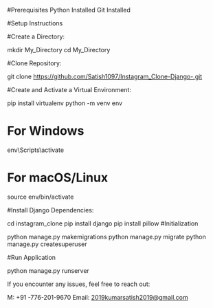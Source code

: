 #Prerequisites
Python Installed
Git Installed

#Setup Instructions

#Create a Directory: 

mkdir My_Directory
cd My_Directory

#Clone Repository:

git clone https://github.com/Satish1097/Instagram_Clone-Django-.git

#Create and Activate a Virtual Environment:

pip install virtualenv
python -m venv env
# For Windows
env\Scripts\activate
# For macOS/Linux
source env/bin/activate


#Install Django Dependencies:

cd instagram_clone
pip install django
pip install pillow
#Initialization

python manage.py makemigrations
python manage.py migrate
python manage.py createsuperuser

#Run Application

python manage.py runserver

If you encounter any issues, feel free to reach out:

M: +91 -776-201-9670
Email: 2019kumarsatish2019@gmail.com


